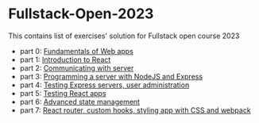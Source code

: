 # Fullstack-Open-2023
This contains list of exercises' solution for Fullstack open course 2023

* part 0:  [Fundamentals of Web apps](https://fullstackopen.com/en/part0)
* part 1: [Introduction to React](https://fullstackopen.com/en/part1)
* part 2: [Communicating with server](https://fullstackopen.com/en/part2)
* part 3: [Programming a server with NodeJS and Express](https://fullstackopen.com/en/part3)
* part 4: [Testing Express servers, user administration](https://fullstackopen.com/en/part4)
* part 5: [Testing React apps](https://fullstackopen.com/en/part5)
* part 6: [Advanced state management](https://fullstackopen.com/en/part6)
* part 7: [React router, custom hooks, styling app with CSS and webpack](https://fullstackopen.com/en/part7)
